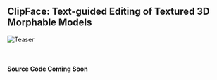 ## ClipFace: Text-guided Editing of Textured 3D Morphable Models

![Teaser](./docs/teaser.gif)

<br>


#### Source Code Coming Soon
